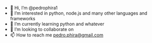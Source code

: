 - 👋 Hi, I’m @pedrophira1
- 👀 I’m interested in python, node.js and many other languages and frameworks  
- 🌱 I’m currently learning python and whatever
- 💞️ I’m looking to collaborate on 
- 📫 How to reach me pedro.phira@gmail.com

<!---
pedrophira1/pedrophira1 is a ✨ special ✨ repository because its `README.md` (this file) appears on your GitHub profile.
You can click the Preview link to take a look at your changes.
--->
